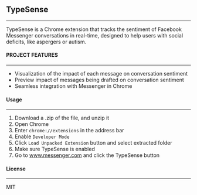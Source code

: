 ## TypeSense
---

TypeSense is a Chrome extension that tracks the sentiment of Facebook Messenger conversations in real-time, designed to help users with social deficits, like aspergers or autism.

#### PROJECT FEATURES
---

+ Visualization of the impact of each message on conversation sentiment
+ Preview impact of messages being drafted on conversation sentiment
+ Seamless integration with Messenger in Chrome


#### Usage
---

1. Download a .zip of the file, and unzip it
2. Open Chrome
3. Enter `chrome://extensions` in the address bar
4. Enable `Developer Mode`
5. Click `Load Unpacked Extension` button and select extracted folder
6. Make sure TypeSense is enabled
7. Go to www.messenger.com and click the TypeSense button


#### License
---

MIT
